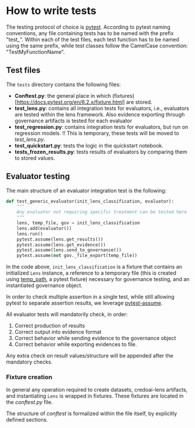 # How to write tests

The testing protocol of choice is [pytest](https://docs.pytest.org/en/7.2.x/). According to pytest naming conventions, any file containing tests has to be named with the prefix "test_". Within each of the test files, each test function has to be named using the same prefix, while test classes follow the CamelCase convention: "TestMyFunctionName".

## Test files

The `tests` directory contains the following files:

* **Conftest.py**: the general place in which (fixtures)[https://docs.pytest.org/en/6.2.x/fixture.html] are stored.
* **test_lens.py**: contains all integration tests for evaluators, i.e., evaluators are tested within the
  lens framework. Also evidence exporting through governance artifacts is tested for each evaluator
* **test_regression.py**: contains integration tests for evaluators, but run on regression models.
  !! This is  temporary, these tests will be moved to *test_lens.py*.
* **test_quickstart.py**: tests the logic in the quickstart notebook.
* **tests_frozen_results.py**: tests results of evaluators by comparing them to stored values.

## Evaluator testing

The main structure of an evaluator integration test is the following:

```python
def test_generic_evaluator(init_lens_classification, evaluator):
    """
    Any evaluator not requiring specific treatment can be tested here
    """
    lens, temp_file, gov = init_lens_classification
    lens.add(evaluator())
    lens.run()
    pytest.assume(lens.get_results())
    pytest.assume(lens.get_evidence())
    pytest.assume(lens.send_to_governance())
    pytest.assume(not gov._file_export(temp_file))
```
In the code above, `init_lens_classification` is a fixture that contains an initialized `Lens` instance, a reference to a temporary file (this is created using [temp_path](https://credo-ai.atlassian.net/jira/projects), a pytest fixture) necessary for governance testing, and an instantiated governance object.

In order to check multiple assertion in a single test, while still allowing pytest to separate assertion results, we leverage [pytest-assume](https://github.com/astraw38/pytest-assume).

All evaluator tests will mandatorily check, in order:

1. Correct production of results
2. Correct output into evidence format
3. Correct behavior while sending evidence to the governance object
4. Correct behavior while exporting evidences to file.

Any extra check on result values/structure will be appended after the mandatory checks.

### Fixture creation
In general any operation required to create datasets, credoai-lens artifacts, and instantiating `Lens` is wrapped in fixtures. These fixtures are located in the *conftest.py* file.

The structure of *conftest* is formalized within the file itself, by explicitly defined sections.






